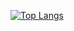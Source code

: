 [![Top Langs](https://github-readme-stats.vercel.app/api/top-langs/?username=jamescalam)](https://github.com/anuraghazra/github-readme-stats)

